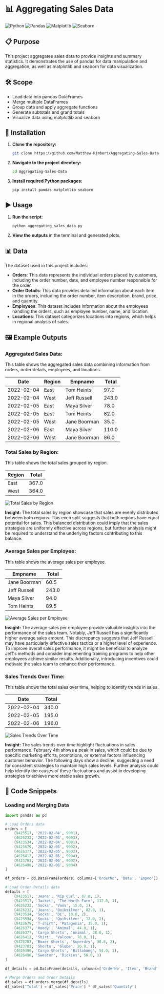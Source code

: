 # 📊 Aggregating Sales Data

![Python](https://img.shields.io/badge/Python-3.8+-blue.svg)
![Pandas](https://img.shields.io/badge/Pandas-1.3.0+-green.svg)
![Matplotlib](https://img.shields.io/badge/Matplotlib-3.4.2+-red.svg)
![Seaborn](https://img.shields.io/badge/Seaborn-0.11.1+-orange.svg)

## 📋 Purpose
This project aggregates sales data to provide insights and summary statistics. It demonstrates the use of pandas for data manipulation and aggregation, as well as matplotlib and seaborn for data visualization.

## 🛠️ Scope
- Load data into pandas DataFrames
- Merge multiple DataFrames
- Group data and apply aggregate functions
- Generate subtotals and grand totals
- Visualize data using matplotlib and seaborn

## 🚀 Installation
1. **Clone the repository:**
    ```bash
    git clone https://github.com/Matthew-Rimbert/Aggregating-Sales-Data.git
    ```
2. **Navigate to the project directory:**
    ```bash
    cd Aggregating-Sales-Data
    ```
3. **Install required Python packages:**
    ```bash
    pip install pandas matplotlib seaborn
    ```

## ▶️ Usage
1. **Run the script:**
    ```bash
    python aggregating_sales_data.py
    ```

2. **View the outputs** in the terminal and generated plots.

## 📊 Data
The dataset used in this project includes:

- **Orders**: This data represents the individual orders placed by customers, including the order number, date, and employee number responsible for the order.
- **Order Details**: This data provides detailed information about each item in the orders, including the order number, item description, brand, price, and quantity.
- **Employees**: This dataset includes information about the employees handling the orders, such as employee number, name, and location.
- **Locations**: This dataset categorizes locations into regions, which helps in regional analysis of sales.

## 🖼️ Example Outputs

### Aggregated Sales Data:
This table shows the aggregated sales data combining information from orders, order details, employees, and locations.

| Date       | Region | Empname      | Total |
|------------|--------|--------------|-------|
| 2022-02-04 | East   | Tom Heints   | 97.0  |
| 2022-02-04 | West   | Jeff Russell | 243.0 |
| 2022-02-05 | East   | Maya Silver  | 78.0  |
| 2022-02-05 | East   | Tom Heints   | 82.0  |
| 2022-02-05 | West   | Jane Boorman | 35.0  |
| 2022-02-06 | East   | Maya Silver  | 110.0 |
| 2022-02-06 | West   | Jane Boorman | 86.0  |

### Total Sales by Region:
This table shows the total sales grouped by region.

| Region | Total |
|--------|-------|
| East   | 367.0 |
| West   | 364.0 |

![Total Sales by Region](https://github.com/user-attachments/assets/d3c95838-5bf1-4d89-97cd-54b75758cdd9)


**Insight:** The total sales by region showcase that sales are evenly distributed between both regions. This even split suggests that both regions have equal potential for sales. This balanced distribution could imply that the sales strategies are uniformly effective across regions, but further analysis might be required to understand the underlying factors contributing to this balance.

### Average Sales per Employee:
This table shows the average sales per employee.

| Empname      | Total |
|--------------|-------|
| Jane Boorman | 60.5  |
| Jeff Russell | 243.0 |
| Maya Silver  | 94.0  |
| Tom Heints   | 89.5  |

![Average Sales per Employee](https://github.com/user-attachments/assets/2eb2a0ef-ff4c-4669-ae68-87c6bec79ec0)


**Insight:** The average sales per employee provide valuable insights into the performance of the sales team. Notably, Jeff Russell has a significantly higher average sales amount. This discrepancy suggests that Jeff Russell may have particularly effective sales tactics or a higher level of experience. To improve overall sales performance, it might be beneficial to analyze Jeff's methods and consider implementing training programs to help other employees achieve similar results. Additionally, introducing incentives could motivate the sales team to enhance their performance.

### Sales Trends Over Time:
This table shows the total sales over time, helping to identify trends in sales.

| Date       | Total |
|------------|-------|
| 2022-02-04 | 340.0 |
| 2022-02-05 | 195.0 |
| 2022-02-06 | 196.0 |

![Sales Trends Over Time](https://github.com/user-attachments/assets/08daf27a-f485-492d-80f8-9dd09f485f64)


**Insight:** The sales trends over time highlight fluctuations in sales performance. February 4th shows a peak in sales, which could be due to specific marketing efforts, promotions, or external factors influencing customer behavior. The following days show a decline, suggesting a need for consistent strategies to maintain high sales levels. Further analysis could help identify the causes of these fluctuations and assist in developing strategies to achieve more stable sales growth.

## 🧩 Code Snippets

### Loading and Merging Data
```python
import pandas as pd

# Load Orders data
orders = [
    (9423517, '2022-02-04', 9001),
    (4626232, '2022-02-04', 9003),
    (9423534, '2022-02-04', 9001),
    (9423679, '2022-02-05', 9002),
    (4626377, '2022-02-05', 9003),
    (4626412, '2022-02-05', 9004),
    (9423783, '2022-02-06', 9002),
    (4626490, '2022-02-06', 9004)
]

df_orders = pd.DataFrame(orders, columns=['OrderNo', 'Date', 'Empno'])

# Load Order Details data
details = [
    (9423517, 'Jeans', 'Rip Curl', 87.0, 1),
    (9423517, 'Jacket', 'The North Face', 112.0, 1),
    (4626232, 'Socks', 'Vans', 15.0, 1),
    (4626232, 'Jeans', 'Quiksilver', 82.0, 1),
    (9423534, 'Socks', 'DC', 10.0, 2),
    (9423534, 'Socks', 'Quiksilver', 12.0, 2),
    (9423679, 'T-shirt', 'Patagonia', 35.0, 1),
    (4626377, 'Hoody', 'Animal', 44.0, 1),
    (4626377, 'Cargo Shorts', 'Animal', 38.0, 1),
    (4626412, 'Shirt', 'Volcom', 78.0, 1),
    (9423783, 'Boxer Shorts', 'Superdry', 30.0, 2),
    (9423783, 'Shorts', 'Globe', 26.0, 1),
    (4626490, 'Cargo Shorts', 'Billabong', 54.0, 1),
    (4626490, 'Sweater', 'Dickies', 56.0, 1)
]

df_details = pd.DataFrame(details, columns=['OrderNo', 'Item', 'Brand', 'Price', 'Quantity'])

# Merge Orders and Order Details
df_sales = df_orders.merge(df_details)
df_sales['Total'] = df_sales['Price'] * df_sales['Quantity']
